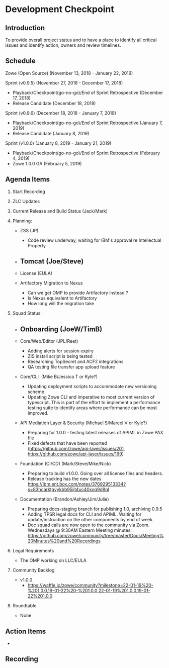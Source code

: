 # Development Checkpoint

Introduction
------------
To provide overall project status and to have a place to identify all critical issues and identify action, owners and review timelines.

Schedule
--------
Zowe (Open Source) (November 13, 2018 - January 22, 2019)

Sprint (v0.9.5) (November 27, 2018 - December 17, 2018)
- Playback/Checkpoint(go-no-go)/End of Sprint Retrospective (December 17, 2018)
- Release Candidate (December 18, 2018)

Sprint (v0.9.6) (December 18, 2018 - January 7, 2019)
- Playback/Checkpoint(go-no-go)/End of Sprint Retrospective (January 7, 2019)
- Release Candidate (January 8, 2019)

Sprint (v1.0.0) (January 8, 2019 - January 21, 2019)
- Playback/Checkpoint(go-no-go)/End of Sprint Retrospective (February 4, 2019)
- Zowe 1.0.0 GA (February 5, 2019)

Agenda Items
------------
1. Start Recording
2. ZLC Updates
3. Current Release and Build Status (Jack/Mark)
4. Planning:
    - ZSS (JP)
        - Code review underway, waiting for IBM's approval re Intellectual Property
    - Tomcat (Joe/Steve)
        -
    - License (EULA)

    - Artifactory Migration to Nexus
        - Can we get OMP to provide Artifactory instead ?
        - Is Nexus equivalent to Artifactory
        - How long will the migration take
5. Squad Status:
    - Onboarding (JoeW/TimB)
      -

    - Core/Web/Editor (JPL/Reet)
      - Adding alerts for session expiry
      - ZIS install script is being tested
      - Researching TopSecret and ACF2 integrations
      - QA testing file transfer app upload feature

    - Core/CLI  (Mike B/Jessica T or Kyle?)
      - Updating deployment scripts to accommodate new versioning scheme
      - Updating Zowe CLI and Imperative to most current version of typescript. This is part of the effort to implement a performance testing suite to identify areas where performance can be most improved.

    - API Mediation Layer & Security (Michael S/Marcel V or Kyle?)
      - Preparing for 1.0.0 - testing latest releases of APIML in Zowe PAX file
      - Fixed defects that have been reported (https://github.com/zowe/api-layer/issues/201, https://github.com/zowe/api-layer/issues/199)
      
    - Foundation (CI/CD) (Mark/Steve/Mike/Nick)
      - Preparing to build v1.0.0. Going over all license files and headers.
      - Release tracking has the new dates https://ibm.ent.box.com/notes/376929513334?s=83hcarktgvykbb95jit4uc40xoq9d8ql

    - Documentation (Brandon/Ashley/Jim/Julie)
      - Preparing docs-staging branch for publishing 1.0, archiving 0.9.5
      - Adding TPSR legal docs for CLI and APIML. Waiting for update/instruction on the other components by end of week.
      - Doc squad calls are now open to the community via Zoom. Wednesdays @ 9:30AM Eastern Meeting minutes: https://github.com/zowe/community/tree/master/Docs/Meeting%20Minutes%20and%20Recordings

6. Legal Requirements
    - The OMP working on LLC/EULA

7. Community Backlog
    - v1.0.0
      - https://waffle.io/zowe/community?milestone=22-01-19%20-%201.0.0,19-01-22%20-%201.0.0,22-01-19%201.0.0,19-01-22%201.0.0
8. Roundtable
    - None

Action Items
------------
-


Recording
-------------------------

